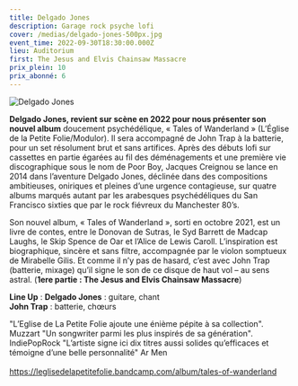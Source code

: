 ```yaml
---
title: Delgado Jones
description: Garage rock psyche lofi
cover: /medias/delgado-jones-500px.jpg
event_time: 2022-09-30T18:30:00.000Z
lieu: Auditorium
first: The Jesus and Elvis Chainsaw Massacre
prix_plein: 10
prix_abonné: 6
---
```

![Delgado Jones](/medias/delgado-jones-500px.jpg "Crédits Photo © John-Delahaye")

**Delgado Jones, revient sur scène en 2022 pour nous présenter son nouvel album** doucement psychédélique, « Tales of Wanderland » (L’Église de la Petite Folie/Modulor). Il sera accompagné de John Trap à la batterie, pour un set résolument brut et sans artifices.
Après des débuts lofi sur cassettes en partie égarées au fil des déménagements et une première vie discographique sous le nom de Poor Boy, Jacques Creignou se lance en 2014 dans l’aventure Delgado Jones, déclinée dans des compositions ambitieuses, oniriques et pleines d’une urgence contagieuse, sur quatre albums marqués autant par les arabesques psychédéliques du San Francisco sixties que par le rock fiévreux du Manchester 80’s.

Son nouvel album, « Tales of Wanderland », sorti en octobre 2021, est un livre de contes, entre le Donovan de Sutras, le Syd Barrett de Madcap Laughs, le Skip Spence de Oar et l’Alice de Lewis Caroll. L’inspiration est biographique, sincère et sans filtre, accompagnée par le violon somptueux de Mirabelle Gilis. Et comme il n’y pas de hasard, c’est avec John Trap (batterie, mixage) qu’il signe le son de ce disque de haut vol – au sens astral. (**1ere partie : The Jesus and Elvis Chainsaw Massacre**)

**Line Up** :
**Delgado Jones** : guitare, chant\
**John Trap** : batterie, chœurs

"L’Eglise de La Petite Folie ajoute une énième pépite à sa collection". Muzzart 
"Un songwriter parmi les plus inspirés de sa génération". IndiePopRock 
"L’artiste signe ici dix titres aussi solides qu’efficaces et témoigne d’une belle personnalité" Ar Men\
\
<https://leglisedelapetitefolie.bandcamp.com/album/tales-of-wanderland>
